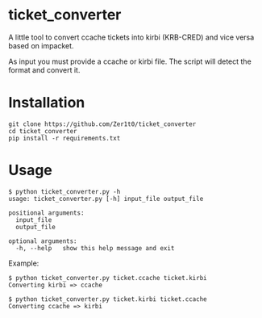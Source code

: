 # ticket_converter
A little tool to convert ccache tickets into kirbi (KRB-CRED) and vice versa based on impacket.

As input you must provide a ccache or kirbi file. The script will detect the format and convert it.

# Installation

```
git clone https://github.com/Zer1t0/ticket_converter
cd ticket_converter
pip install -r requirements.txt
```

# Usage

```
$ python ticket_converter.py -h
usage: ticket_converter.py [-h] input_file output_file

positional arguments:
  input_file
  output_file

optional arguments:
  -h, --help   show this help message and exit
```

Example:
```
$ python ticket_converter.py ticket.ccache ticket.kirbi
Converting kirbi => ccache
```

```
$ python ticket_converter.py ticket.kirbi ticket.ccache
Converting ccache => kirbi
```
